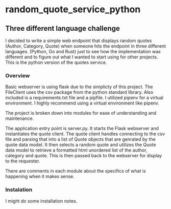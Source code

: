 # random_quote_service_python
## Three different language challenge

I decided to write a simple web endpoint that displays random quotes (Author, Category, Quote) when someone hits the endpoint in three different languages. (Python, Go and Rust) just to see how the implementation was different and to figure out what I wanted to start using for other projects. This is the python version of the quotes service. 

### Overview
Basic webserver is using flask due to the simplicty of this project.
The FileClient uses the csv package from the python standard library.
Also included is a requirements.txt file and a pipfile. I utilized pipenv for a virtual environment.
I highly recommend using a virtual environment like pipenv.

The project is broken down into modules for ease of understanding and maintenance. 

The application entry point is server.py. It starts the Flask webserver and instantiates the quote client.
The quote client handles connecting to the csv file and parsing that into a list of Quote objects that are genrated by the quote data model. It then selects a random quote and utilizes the Quote data model to retrieve a formatted html unordered list of the author, category and quote. This is then passed back to the webserver for display to the requester. 

There are comments in each module about the specifics of what is happening when it makes sense.

### Instalation
I might do some installation notes.